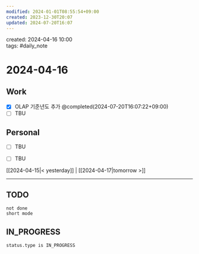 ```yaml
---
modified: 2024-01-01T08:55:54+09:00
created: 2023-12-30T20:07
updated: 2024-07-20T16:07
---
```

created: 2024-04-16 10:00  
tags: #daily_note  
  
# 2024-04-16  

## Work

- [x] OLAP 기준년도 추가 @completed(2024-07-20T16:07:22+09:00)
- [ ] TBU  

## Personal

- [ ] TBU
- [ ] TBU  

  
  
[[2024-04-15|< yesterday]] | [[2024-04-17|tomorrow >]]  
  
---  


## TODO
```tasks  
not done  
short mode  
```

## IN_PROGRESS
```tasks  
status.type is IN_PROGRESS
```

